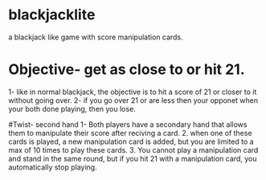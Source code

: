 # blackjacklite
a blackjack like game with score manipulation cards.

# Objective- get as close to or hit 21.
1- like in normal blackjack, the objective is to hit a score of 21 or closer to it without going over.
2- if you go over 21 or are less then your opponet when your both done playing, then you lose.

#Twist- second hand
1- Both players have a secondary hand that allows them to manipulate their score after reciving a card.
2. when one of these cards is played, a new manipulation card is added, but you are limited to a max of 10 times to play these cards.
3. You cannot play a manipulation card and stand in the same round, but if you hit 21 with a manipulation card, you automatically stop playing.



